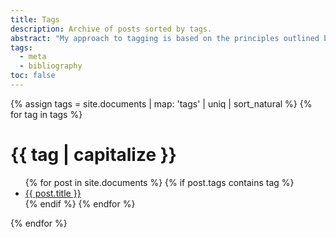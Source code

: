 ```yaml
---
title: Tags
description: Archive of posts sorted by tags.
abstract: "My approach to tagging is based on the principles outlined by [Karl Voit](https://karl-voit.at/2022/01/29/How-to-Use-Tags/). My system is quite rudimentary right now."
tags:
  - meta
  - bibliography
toc: false
---
```


{% assign tags = site.documents | map: 'tags' | uniq | sort_natural %}
{% for tag in tags %}
  <h1 id="{{ tag | slugify }}">{{ tag | capitalize }}</h1>
  <ul>
  {% for post in site.documents %}
    {% if post.tags contains tag %}
    <li><a href="{{ post.url }}">{{ post.title }}</a></li>
    {% endif %}
  {% endfor %}
  </ul>
{% endfor %}
